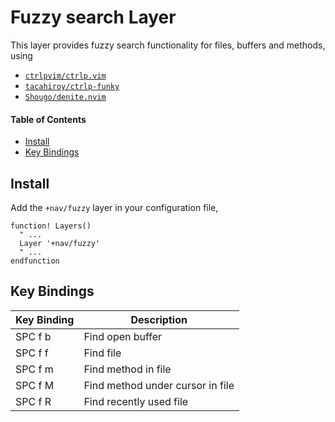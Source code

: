 # Fuzzy search Layer
This layer provides fuzzy search functionality for files, buffers and methods, using

- [`ctrlpvim/ctrlp.vim`](https://github.com/kien/ctrlp.vim)
- [`tacahiroy/ctrlp-funky`](https://github.com/tacahiroy/ctrlp-funky)
- [`Shougo/denite.nvim`](https://github.com/Shougo/denite.nvim)

#### Table of Contents
- [Install](#install)
- [Key Bindings](#key-bindings)

## Install
Add the `+nav/fuzzy` layer in your configuration file,

```viml
function! Layers()
  " ...
  Layer '+nav/fuzzy'
  " ...
endfunction
```

## Key Bindings
Key Binding | Description
----------- | --------------------------------
SPC f b     | Find open buffer
SPC f f     | Find file
SPC f m     | Find method in file
SPC f M     | Find method under cursor in file
SPC f R     | Find recently used file
